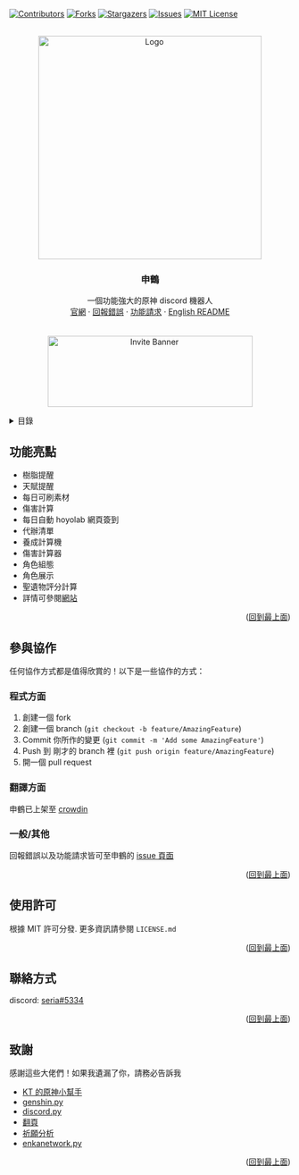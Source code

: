 <a name="readme-top"></a>
[![Contributors][contributors-shield]][contributors-url]
[![Forks][forks-shield]][forks-url]
[![Stargazers][stars-shield]][stars-url]
[![Issues][issues-shield]][issues-url]
[![MIT License][license-shield]][license-url]



<!-- PROJECT LOGO -->
<br />
<div align="center">
  <a href="https://github.com/seriaati/shenhe_bot">
    <img src="https://i.imgur.com/bwWfOJH.png" alt="Logo" width="400" height="400">
  </a>

<h3 align="center">申鶴</h3>

  <p align="center">
    一個功能強大的原神 discord 機器人
    <br />
    <a href="https://seriaati.github.io/shenhe_website/">官網</a>
    ·
    <a href="https://github.com/seriaati/shenhe_bot/issues">回報錯誤</a>
    ·
    <a href="https://github.com/seriaati/shenhe_bot/issues">功能請求</a>
    ·
    <a href="https://github.com/seriaati/shenhe_bot/blob/main/en_README.md">English README</a> <br> <br> <br>
    <a href="https://bit.ly/shenhe_bot">
      <img src="https://i.imgur.com/QfGbpIU.png" alt="Invite Banner" width="367" height="127">
    </a>
  </p>
</div>

<!-- TABLE OF CONTENTS -->
<details>
  <summary>目錄</summary>
  <ol>
    <li><a href="#功能亮點">功能亮點</a></li>
    <li><a href="#參與協作">參與協作</a></li>
    <ul>
        <li><a href="#程式方面">程式方面</a></li>
        <li><a href="#翻譯方面">翻譯方面</a></li>
        <li><a href="#一般/其他">一般/其他</a></li>
     </ul>
    <li><a href="#使用許可">使用許可</a></li>
    <li><a href="#聯絡方式">聯絡方式</a></li>
    <li><a href="#致謝">致謝</a></li>
  </ol>
</details>

<!-- USAGE EXAMPLES -->
## 功能亮點
- 樹脂提醒
- 天賦提醒
- 每日可刷素材
- 傷害計算
- 每日自動 hoyolab 網頁簽到
- 代辦清單
- 養成計算機
- 傷害計算器
- 角色組態
- 角色展示
- 聖遺物評分計算
- 詳情可參閱[網站](http://shenhe.bot.nu/)

<p align="right">(<a href="#readme-top">回到最上面</a>)</p>


<!-- CONTRIBUTING -->
## 參與協作
任何協作方式都是值得欣賞的！以下是一些協作的方式：

### 程式方面
1. 創建一個 fork
2. 創建一個 branch (`git checkout -b feature/AmazingFeature`)
3. Commit 你所作的變更 (`git commit -m 'Add some AmazingFeature'`)
4. Push 到 剛才的 branch 裡 (`git push origin feature/AmazingFeature`)
5. 開一個 pull request

### 翻譯方面
申鶴已上架至 [crowdin](https://crowdin.com/project/shenhe-bot)

### 一般/其他
回報錯誤以及功能請求皆可至申鶴的 [issue 頁面](https://github.com/seriaati/shenhe_bot/issues)

<p align="right">(<a href="#readme-top">回到最上面</a>)</p>



<!-- LICENSE -->
## 使用許可

根據 MIT 許可分發. 更多資訊請參閱 `LICENSE.md`

<p align="right">(<a href="#readme-top">回到最上面</a>)</p>



<!-- CONTACT -->
## 聯絡方式

discord: [seria#5334](http://discord.com/users/410036441129943050)

<p align="right">(<a href="#readme-top">回到最上面</a>)</p>



<!-- ACKNOWLEDGMENTS -->
## 致謝
感謝這些大佬們！如果我遺漏了你，請務必告訴我

* [KT 的原神小幫手](https://github.com/KT-Yeh/Genshin-Discord-Bot)
* [genshin.py](https://github.com/thesadru/genshin.py)
* [discord.py](https://github.com/Rapptz/discord.py)
* [翻頁](https://github.com/soosBot-com/Pagination)
* [祈願分析](https://github.com/OneBST/GGanalysis)
* [enkanetwork.py](https://github.com/mrwan200/EnkaNetwork.py)

<p align="right">(<a href="#readme-top">回到最上面</a>)</p>



<!-- MARKDOWN LINKS & IMAGES -->
<!-- https://www.markdownguide.org/basic-syntax/#reference-style-links -->
[contributors-shield]: https://img.shields.io/github/contributors/seriaati/shenhe_bot.svg?style=for-the-badge
[contributors-url]: https://github.com/seriaati/shenhe_bot/graphs/contributors
[forks-shield]: https://img.shields.io/github/forks/seriaati/shenhe_bot.svg?style=for-the-badge
[forks-url]: https://github.com/seriaati/shenhe_bot/network/members
[stars-shield]: https://img.shields.io/github/stars/seriaati/shenhe_bot.svg?style=for-the-badge
[stars-url]: https://github.com/seriaati/shenhe_bot/stargazers
[issues-shield]: https://img.shields.io/github/issues/seriaati/shenhe_bot.svg?style=for-the-badge
[issues-url]: https://github.com/seriaati/shenhe_bot/issues
[license-shield]: https://img.shields.io/github/license/seriaati/shenhe_bot.svg?style=for-the-badge
[license-url]: https://github.com/seriaati/shenhe_bot/blob/master/LICENSE.md
[invite-image]: https://i.imgur.com/QfGbpIU.png
[invite-url]: https://bit.ly/shenhe_bot